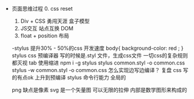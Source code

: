 - 页面思维过程
  0. css reset
  1. Div + CSS 勇闯天涯
     盒子模型
  2. JS交互
     站点互换 DOM
  3. float + position 布局

  -stylus 
    提升30% - 50%的css 开发速度
    body{
        background-color: red ;
    }
   stylus css 预编译器
   写的时候是.styl 文件，生成css文件
   一切css的复杂规则都灭视
      tab 使用缩进 
   npm i -g stylus
   stylus common.styl -o common.css
   stylus -w common.styl -o common.css
    怎么实现边写边编译？
    复盘
    css 写的有点ok 上升到预编译 stylus
     命令行能力
     全局的

   png 缺点是像素
   svg 是一个矢量图 可以无限的拉伸 
   内部是数学图形来构成的
